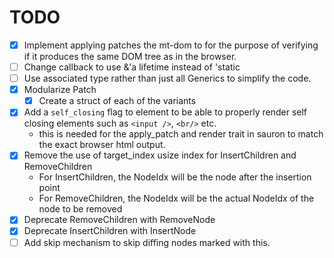 # TODO
- [X] Implement applying patches the mt-dom to for the purpose of verifying
    if it produces the same DOM tree as in the browser.
- [ ] Change callback to use &'a lifetime instead of 'static
- [ ] Use associated type rather than just all Generics to simplify the code.
- [X] Modularize Patch
    - [X] Create a struct of each of the variants
- [X] Add a `self_closing` flag to element to be able to properly render self closing elements such as `<input />`, `<br/>` etc.
    - this is needed for the apply_patch and render trait in sauron to match the exact browser html output.
- [X] Remove the use of target_index usize index for InsertChildren and RemoveChildren
    - For InsertChildren, the NodeIdx will be the node after the insertion point
    - For RemoveChildren, the NodeIdx will be the actual NodeIdx of the node to be removed
- [X] Deprecate RemoveChildren with RemoveNode
- [X] Deprecate InsertChildren with InsertNode
- [ ] Add skip mechanism to skip diffing nodes marked with this.
